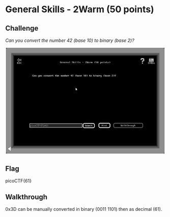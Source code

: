 
# General Skills - 2Warm (50 points)

## Challenge

*Can you convert the number 42 (base 10) to binary (base 2)?*

![Challenge](./_images/general_skills_2warm_challenge.png)

## Flag

picoCTF{61}

## Walkthrough

0x3D can be manually converted in binary (0011 1101) then as decimal (61).
